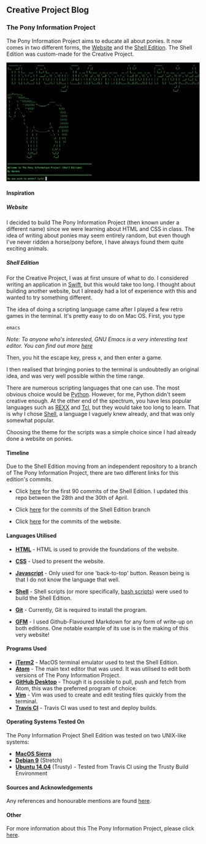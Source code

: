 ## Creative Project Blog



### The Pony Information Project

The Pony Information Project aims to educate all about ponies. It now comes in two different forms, the [Website](https://harens.github.io/ThePonyInformationProject/) and the [Shell Edition](https://github.com/harens/ThePonyInformationProject/tree/Shell-Edition). The Shell Edition was custom-made for the Creative Project.

<!--Markdown Image Format could not be used, for image would not display on website-->
<img src="PonyTerminal.png" alt="The Pony Information Project Shell Edition">

#### Inspiration

##### Website

I decided to build The Pony Information Project (then known under a different name) since we were learning about HTML and CSS in class. The idea of writing about ponies may seem entirely random, but even though I've never ridden a horse/pony before, I have always found them quite exciting animals.

##### Shell Edition

For the Creative Project, I was at first unsure of what to do. I considered writing an application in [Swift](https://swift.org), but this would take too long. I thought about building another website, but I already had a lot of experience with this and wanted to try something different.

The idea of doing a scripting language came after I played a few retro games in the terminal. It's pretty easy to do on Mac OS. First, you type

```
emacs
```
_Note: To anyone who's interested, GNU Emacs is a very interesting text editor. You can find out more [here](https://www.gnu.org/software/emacs/)_

Then, you hit the escape key, press x, and then enter a game.

I then realised that bringing ponies to the terminal is undoubtedly an original idea, and was very well possible within the time range.

There are numerous scripting languages that one can use. The most obvious choice would be [Python](https://www.python.org). However, for me, Python didn't seem creative enough. At the other end of the spectrum, you have less popular languages such as [REXX](http://www.rexxla.org) and [Tcl](https://www.tcl.tk), but they would take too long to learn. That is why I chose [Shell](https://www.gnu.org/software/bash/), a language I vaguely knew already, and that was only somewhat popular.

Choosing the theme for the scripts was a simple choice since I had already done a website on ponies.

#### Timeline

Due to the Shell Edition moving from an independent repository to a branch of The Pony Information Project, there are two different links for this edition's commits.

* Click [here](https://github.com/harens/PonyInfoGuide-ShellEdition/commits/master) for the first 90 commits of the Shell Edition. I updated this repo between the 28th and the 30th of April.
* Click [here](https://github.com/harens/ThePonyInformationProject/commits/Shell-Edition) for the commits of the Shell Edition branch

* Click [here](https://github.com/harens/ThePonyInformationProject/commits/master) for the commits of the website.

#### Languages Utilised

* **[HTML](https://developer.mozilla.org/en-US/docs/Web/HTML)** - HTML is used to provide the foundations of the website.
* **[CSS](https://developer.mozilla.org/en-US/docs/Learn/CSS)** - Used to present the website.
* **[Javascript](https://developer.mozilla.org/en-US/docs/Learn/JavaScript)** - Only used for one 'back-to-top' button. Reason being is that I do not know the language that well.


* **[Shell](https://www.gnu.org/software/bash/)** - Shell scripts (or more specifically, [bash scripts](https://www.gnu.org/software/bash/)) were used to build the Shell Edition.
* **[Git](https://git-scm.com)** - Currently, Git is required to install the program.


* **[GFM](https://github.github.com/gfm/)** - I used Github-Flavoured Markdown for any form of write-up on both editions. One notable example of its use is in the making of this very website!

#### Programs Used

* **[iTerm2](https://www.iterm2.com)** - MacOS terminal emulator used to test the Shell Edition.
* **[Atom](https://atom.io)** - The main text editor that was used. It was utilised to edit both versions of The Pony Information Project.
*  **[GitHub Desktop](https://desktop.github.com)** - Though it is possible to pull, push and fetch from Atom, this was the preferred program of choice.
* **[Vim](https://www.vim.org)** - Vim was used to create and edit testing files quickly from the terminal.
* **[Travis CI](https://travis-ci.org)** - Travis CI was used to test and deploy builds.

#### Operating Systems Tested On

The Pony Information Project Shell Edition was tested on two UNIX-like systems:

* **[MacOS Sierra](https://www.apple.com/lae/macos/high-sierra/)**
* **[Debian 9](https://www.debian.org)** (Stretch)
* **[Ubuntu 14.04](https://www.ubuntu.com)** (Trusty) - Tested from Travis CI using the Trusty Build Environment

#### Sources and Acknowledgements
Any references and honourable mentions are found [here](https://github.com/harens/ThePonyInformationProject/tree/master#contributors-and-resources).

#### Other
For more information about this The Pony Information Project, please click [here](https://github.com/harens/ThePonyInformationProject/tree/master#the-pony-information-project-).
